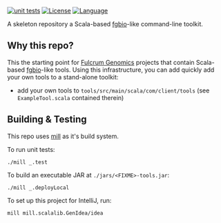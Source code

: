 [![unit tests](https://github.com/fulcrumgenomics/scala-mill-skeleton/actions/workflows/unittests.yaml/badge.svg)](https://github.com/fulcrumgenomics/scala-mill-skeleton/actions/workflows/unittests.yaml)
[![License](https://img.shields.io/badge/license-MIT-blue.svg)](https://github.com/fulcrumgenomics/fgbio/blob/main/LICENSE)
[![Language](https://img.shields.io/badge/language-scala-brightgreen.svg)](http://www.scala-lang.org/)


A skeleton repository a Scala-based [fgbio][fgbio-link]-like command-line toolkit.

## Why this repo?

This the starting point for [Fulcrum Genomics][fulcrum-genomics-link] projects that contain Scala-based 
[fgbio][fgbio-link]-like tools.
Using this infrastructure, you can add quickly add your own tools to a stand-alone toolkit:

- add your own tools to `tools/src/main/scala/com/client/tools` (see `ExampleTool.scala` contained therein)

## Building & Testing

This repo uses [mill](https://com-lihaoyi.github.io/mill/mill/Intro_to_Mill.html) as it's build system.

To run unit tests:

```console
./mill _.test
```

To build an executable JAR at `./jars/<FIXME>-tools.jar`:

```console
./mill _.deployLocal
```

To set up this project for IntelliJ, run:

```console
mill mill.scalalib.GenIdea/idea
```


[fgbio-link]: https://github.com/fulcrumgenomics/fgbio
[fulcrum-genomics-link]: https://www.fulcrumgenomics.com

